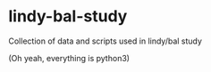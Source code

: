 lindy-bal-study
===============

Collection of data and scripts used in lindy/bal study

(Oh yeah, everything is python3)

